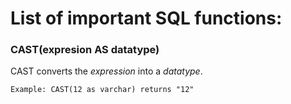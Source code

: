 # List of important SQL functions:

### CAST(expresion AS datatype)

CAST converts the *expression* into a *datatype*. 
```
Example: CAST(12 as varchar) returns "12"
```
